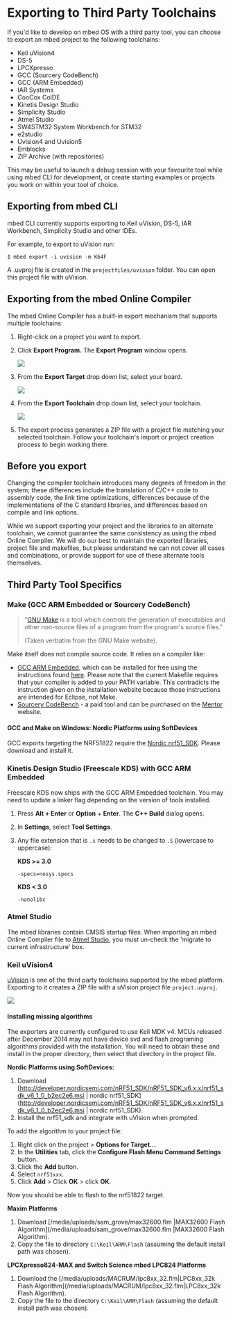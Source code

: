 # Exporting to Third Party Toolchains


If you'd like to develop on mbed OS with a third party tool, you can choose to export an mbed project to the following toolchains:

* Keil uVision4
* DS-5
* LPCXpresso
* GCC (Sourcery CodeBench)
* GCC (ARM Embedded)
* IAR Systems
* CooCox CoIDE
* Kinetis Design Studio
* Simplicity Studio
* Atmel Studio
* SW4STM32 System Workbench for STM32
* e2studio
* Uvision4 and Uvision5
* Emblocks
* ZIP Archive (with repositories)

This may be useful to launch a debug session with your favourite tool while using mbed CLI for development, or create starting examples or projects you work on within your tool of choice. 

## Exporting from mbed CLI

mbed CLI currently supports exporting to Keil uVision, DS-5, IAR Workbench, Simplicity Studio and other IDEs.

For example, to export to uVision run:

	$ mbed export -i uvision -m K64F

A .uvproj file is created in the ``projectfiles/uvision`` folder. You can open this project file with uVision.

## Exporting from the mbed Online Compiler

The mbed Online Compiler has a built-in export mechanism that supports multiple toolchains:

1. Right-click on a project you want to export.

1. Click **Export Program.** The **Export Program** window opens.

	<span class="images">![](Images/export_menu.png)</span>

1. From the **Export Target** drop down list, select your board.

	<span class="images">![](Images/select_target.png)</span>

1. From the **Export Toolchain** drop down list, select your toolchain.

	<span class="images">![](Images/select_toolchain.png)</span>

1. The export process generates a ZIP file with a project file matching your selected toolchain. Follow your toolchain's import or project creation process to begin working there.

## Before you export

Changing the compiler toolchain introduces many degrees of freedom in the system; these differences include the translation of C/C++ code to assembly code, the link time optimizations, differences because of the implementations of the C standard libraries, and differences based on compile and link options.

While we support exporting your project and the libraries to an alternate toolchain, we cannot guarantee the same consistency as using the mbed Online Compiler. We will do our best to maintain the exported libraries, project file and makefiles, but please understand we can not cover all cases and combinations, or provide support for use of these alternate tools themselves.

## Third Party Tool Specifics

### Make (GCC ARM Embedded or Sourcery CodeBench)

> "[GNU Make](http://www.gnu.org/software/make/) is a tool which controls the generation of executables and other non-source files of a program from the program's source files."
> 
>(Taken verbatim from the GNU Make website).

Make itself does not compile source code. It relies on a compiler like:

* [GCC ARM Embedded](https://launchpad.net/gcc-arm-embedded), which can be installed for free using the instructions found [here](http://gnuarmeclipse.livius.net/blog/toolchain-install/). Please note that the current Makefile requires that your compiler is added to your PATH variable. This contradicts the instruction given on the installation website because those instructions are intended for Eclipse, not Make.
* [Sourcery CodeBench](http://www.mentor.com/embedded-software/sourcery-tools/sourcery-codebench/overview/) - a paid tool and can be purchased on the [Mentor](http://www.mentor.com/) website.

#### GCC and Make on Windows: Nordic Platforms using SoftDevices
	
GCC exports targeting the NRF51822 require the [Nordic nrf51_SDK](http://developer.nordicsemi.com/nRF51_SDK/nRF51_SDK_v6.x.x/nrf51_sdk_v6_1_0_b2ec2e6.msi). Please download and install it.

### Kinetis Design Studio (Freescale KDS) with GCC ARM Embedded

Freescale KDS now ships with the GCC ARM Embedded toolchain. You may need to update a linker flag depending on the version of tools installed. 

1. Press **Alt + Enter** or **Option** + **Enter**. The **C++ Build** dialog opens.
1. In **Settings**, select **Tool Settings**.
1. Any file extension that is ``.s`` needs to be changed to ``.S`` (lowercase to uppercase):
	
	__KDS >= 3.0__

	``-specs=nosys.specs``

	__KDS < 3.0__

	``-nanolibc``

### Atmel Studio

The mbed libraries contain CMSIS startup files. When importing an mbed Online Compiler file to [Atmel Studio](http://www.atmel.com/Microsite/atmel-studio/), you must un-check the 'migrate to current infrastructure' box.

### Keil uVision4

[uVision](http://www.keil.com/uvision|) is one of the third party toolchains supported by the mbed platform. Exporting to it creates a ZIP file with a uVision project file ``project.uvproj``.

<span class="images">![](Images/uVision.png)</span>

#### Installing missing algorithms

The exporters are currently configured to use Keil MDK v4. MCUs released after December 2014 may not have device svd and flash programing algorithms provided with the installation. You will need to obtain these and install in the proper directory, then select that directory in the project file.

__Nordic Platforms using SoftDevices:__

1. Download [http://developer.nordicsemi.com/nRF51_SDK/nRF51_SDK_v6.x.x/nrf51_sdk_v6_1_0_b2ec2e6.msi | nordic nrf51_SDK](http://developer.nordicsemi.com/nRF51_SDK/nRF51_SDK_v6.x.x/nrf51_sdk_v6_1_0_b2ec2e6.msi | nordic nrf51_SDK).
1. Install the nrf51_sdk and integrate with uVision when prompted.

To add the algorithm to your project file:
	
1. Right click on the project > **Options for Target...**
1. In the **Utilities** tab, click the **Configure Flash Menu Command Settings** button.
1. Click the **Add** button.
1. Select ``nrf51xxx``.
1. Click **Add** > Click **OK** > click **OK**. 

Now you should be able to flash to the nrf51822 target.

__Maxim Platforms__

1. Download [/media/uploads/sam_grove/max32600.flm |MAX32600 Flash Algorithm](/media/uploads/sam_grove/max32600.flm |MAX32600 Flash Algorithm).
1. Copy the file to directory ``C:\Keil\ARM\Flash`` (assuming the default install path was chosen).

__LPCXpresso824-MAX and Switch Science mbed LPC824 Platforms__

1. Download the [/media/uploads/MACRUM/lpc8xx_32.flm|LPC8xx_32k Flash Algorithm](/media/uploads/MACRUM/lpc8xx_32.flm|LPC8xx_32k Flash Algorithm).
1. Copy the file to the directory ``C:\Keil\ARM\Flash`` (assuming the default install path was chosen).

